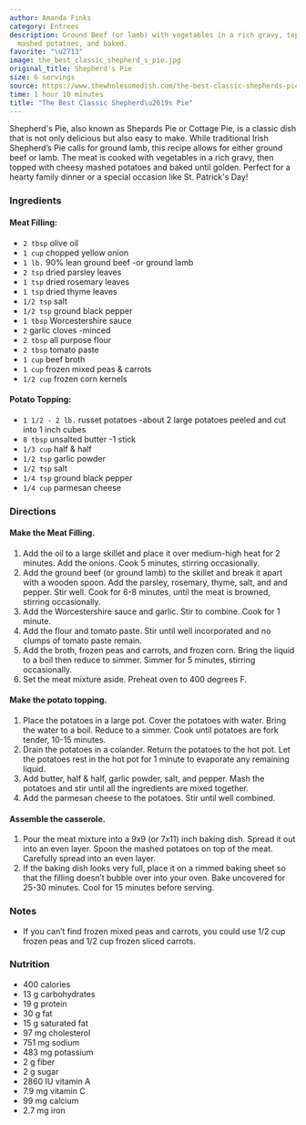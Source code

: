 ```yaml
---
author: Amanda Finks
category: Entrees
description: Ground Beef (or lamb) with vegetables in a rich gravy, topped with cheesy
  mashed potatoes, and baked.
favorite: "\u2713"
image: the_best_classic_shepherd_s_pie.jpg
original_title: Shepherd's Pie
size: 6 servings
source: https://www.thewholesomedish.com/the-best-classic-shepherds-pie/
time: 1 hour 10 minutes
title: "The Best Classic Shepherd\u2019s Pie"
---
```


Shepherd's Pie, also known as Shepards Pie or Cottage Pie, is a classic dish that is not only delicious but also easy to make. While traditional Irish Shepherd’s Pie calls for ground lamb, this recipe allows for either ground beef or lamb. The meat is cooked with vegetables in a rich gravy, then topped with cheesy mashed potatoes and baked until golden. Perfect for a hearty family dinner or a special occasion like St. Patrick's Day!

### Ingredients

#### Meat Filling:

* `2 tbsp` olive oil
* `1 cup` chopped yellow onion
* `1 lb.` 90% lean ground beef -or ground lamb
* `2 tsp` dried parsley leaves
* `1 tsp` dried rosemary leaves
* `1 tsp` dried thyme leaves
* `1/2 tsp` salt
* `1/2 tsp` ground black pepper
* `1 tbsp` Worcestershire sauce
* `2` garlic cloves -minced
* `2 tbsp` all purpose flour
* `2 tbsp` tomato paste
* `1 cup` beef broth
* `1 cup` frozen mixed peas & carrots
* `1/2 cup` frozen corn kernels

#### Potato Topping:

* `1 1/2 - 2 lb.` russet potatoes -about 2 large potatoes peeled and cut into 1 inch cubes
* `8 tbsp` unsalted butter -1 stick
* `1/3 cup` half & half
* `1/2 tsp` garlic powder
* `1/2 tsp` salt
* `1/4 tsp` ground black pepper
* `1/4 cup` parmesan cheese

### Directions

#### Make the Meat Filling.

1. Add the oil to a large skillet and place it over medium-high heat for 2 minutes. Add the onions. Cook 5 minutes, stirring occasionally.
2. Add the ground beef (or ground lamb) to the skillet and break it apart with a wooden spoon. Add the parsley, rosemary, thyme, salt, and and pepper. Stir well. Cook for 6-8 minutes, until the meat is browned, stirring occasionally.
3. Add the Worcestershire sauce and garlic. Stir to combine. Cook for 1 minute.
4. Add the flour and tomato paste. Stir until well incorporated and no clumps of tomato paste remain.
5. Add the broth, frozen peas and carrots, and frozen corn. Bring the liquid to a boil then reduce to simmer. Simmer for 5 minutes, stirring occasionally.
6. Set the meat mixture aside. Preheat oven to 400 degrees F.

#### Make the potato topping.

1. Place the potatoes in a large pot. Cover the potatoes with water. Bring the water to a boil. Reduce to a simmer. Cook until potatoes are fork tender, 10-15 minutes.
2. Drain the potatoes in a colander. Return the potatoes to the hot pot. Let the potatoes rest in the hot pot for 1 minute to evaporate any remaining liquid.
3. Add butter, half & half, garlic powder, salt, and pepper. Mash the potatoes and stir until all the ingredients are mixed together.
4. Add the parmesan cheese to the potatoes. Stir until well combined.

#### Assemble the casserole.

1. Pour the meat mixture into a 9x9 (or 7x11) inch baking dish. Spread it out into an even layer. Spoon the mashed potatoes on top of the meat. Carefully spread into an even layer.
2. If the baking dish looks very full, place it on a rimmed baking sheet so that the filling doesn’t bubble over into your oven. Bake uncovered for 25-30 minutes. Cool for 15 minutes before serving.

### Notes

* If you can’t find frozen mixed peas and carrots, you could use 1/2 cup frozen peas and 1/2 cup frozen sliced carrots.

### Nutrition

* 400 calories
* 13 g carbohydrates
* 19 g protein
* 30 g fat
* 15 g saturated fat
* 97 mg cholesterol
* 751 mg sodium
* 483 mg potassium
* 2 g fiber
* 2 g sugar
* 2860 IU vitamin A
* 7.9 mg vitamin C
* 99 mg calcium
* 2.7 mg iron